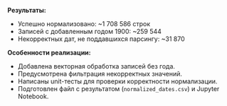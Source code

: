 **Результаты:**

* Успешно нормализовано: \~1 708 586 строк
* Записей с добавленным годом 1900: \~259 544
* Некорректных дат, не поддавшихся парсингу: \~31 870

**Особенности реализации:**

* Добавлена векторная обработка записей без года.
* Предусмотрена фильтрация некорректных значений.
* Написаны unit-тесты для проверки корректности нормализации.
* Подготовлен файл с результатом (`normalized_dates.csv`) и Jupyter Notebook.
